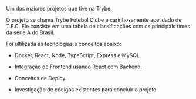 Um dos maiores projetos que tive na Trybe.

O projeto se chama Trybe Futebol Clube e carinhosamente apelidado de T.F.C.
Ele consiste em uma tabela de classificações com os principais times da série A do Brasil.

Foi ultilizada às tecnologias e conceitos abaixo:

- Docker, React, Node, TypeScript, Express e MySQL.

- Integração de Frontend usando React com Backend.

- Conceitos de Deploy.

- Investigação de códigos existentes para concluir o projeto.